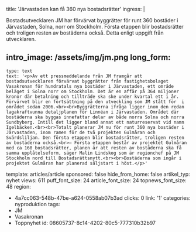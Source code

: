 title: 'Järvastaden kan få 360 nya bostadsrätter'
ingress: |
  <p>Bostadsutvecklaren JM har förvärvat byggrätter för runt 360 bostäder i Järvastaden, Solna, norr om Stockholm. Första etappen blir bostadsrätter och troligen resten av bostäderna också. Detta enligt uppgift från utvecklaren.
  </p>
  
intro_image: /assets/img/jm.png
long_form:
  -
    type: text
    text: '<p>Av ett pressmeddelande från JM framgår att bostadsutvecklaren förvärvat byggrätter från fastighetsbolaget Vasakronan för hundratals nya bostäder i Järvastaden, ett område beläget i Solna norr om Stockholm. Det är en affär på 364 miljoner kronor där betalning och tillträde ska ske under kvartal ett i år. Förvärvet blir en fortsättning på den utveckling som JM stått för  i området sedan 2006.<br><br>Byggrätterna ifråga ligger inom den redan lagakraftvunna detaljplanen för Linnéan i Järvastaden. Området där bostäderna ska byggas innefattar delar av både norra Solna och norra Sundbyberg. Intill det ligger bland annat ett naturreservat vid namn Igelbäcken.<br><br>Totalt planerar JM nu för runt 360 nya bostäder i Järvastaden, inom ramen för de två projekten Gulmåran och Svärdsliljan. Den första etappen blir bostadsrätter, troligen resten av bostäderna också.<br>– Första etappen består av projektet Gulmåran med ca 160 bostadsrätter, planen är att resten av bostäderna ska få samma upplåtelseform, säger Malin Lindskog som är regionchef på JM Stockholm nord till Bostadsrättsnytt.<br><br>Bostäderna som ingår i projektet Gulmåran har planerad säljstart i höst.</p>'
template: articles/article
sponsored: false
hide_from_home: false
artikel_typ: nyhet
views: 611
puff_font_size: 24
article_font_size: 24
topnews_font_size: 48
region:
  - 4a7cc063-548b-47be-a624-0558ab07b3ad
clicks: 0
link: '1'
categories: nyproduktion
tags:
  - JM
  - Vasakronan
  - Toppnyhet
id: 08605737-8c14-4202-80c5-777310b32b97
